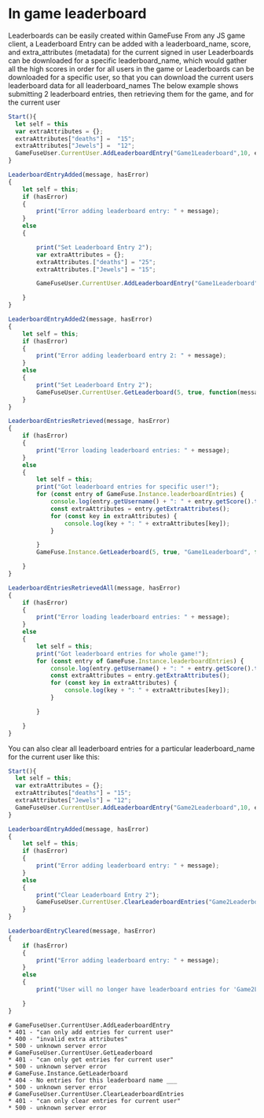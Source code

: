 # In game leaderboard

Leaderboards can be easily created within GameFuse From any JS game client, a Leaderboard Entry can be added with a leaderboard_name, score, and extra_attributes (metadata) for the current signed in user Leaderboards can be downloaded for a specific leaderboard_name, which would gather all the high scores in order for all users in the game or Leaderboards can be downloaded for a specific user, so that you can download the current users leaderboard data for all leaderboard_names The below example shows submitting 2 leaderboard entries, then retrieving them for the game, and for the current user

```jsx
Start(){
  let self = this
  var extraAttributes = {};
  extraAttributes["deaths"] =  "15";
  extraAttributes["Jewels"] =  "12";
  GameFuseUser.CurrentUser.AddLeaderboardEntry("Game1Leaderboard",10, extraAttributes, function(message,hasError){self.LeaderboardEntryAdded(message,hasError)});
}

LeaderboardEntryAdded(message, hasError)
{
    let self = this;
    if (hasError)
    {
        print("Error adding leaderboard entry: " + message);
    }
    else
    {

        print("Set Leaderboard Entry 2");
        var extraAttributes = {};
        extraAttributes.["deaths"] = "25";
        extraAttributes.["Jewels"] = "15";

        GameFuseUser.CurrentUser.AddLeaderboardEntry("Game1Leaderboard", 7, extraAttributes, function(message,hasError){self.LeaderboardEntryAdded2(message,hasError)});

    }
}

LeaderboardEntryAdded2(message, hasError)
{
    let self = this;
    if (hasError)
    {
        print("Error adding leaderboard entry 2: " + message);
    }
    else
    {
        print("Set Leaderboard Entry 2");
        GameFuseUser.CurrentUser.GetLeaderboard(5, true, function(message,hasError){self.LeaderboardEntriesRetrieved(message,hasError)});
    }
}

LeaderboardEntriesRetrieved(message, hasError)
{
    if (hasError)
    {
        print("Error loading leaderboard entries: " + message);
    }
    else
    {
        let self = this;
        print("Got leaderboard entries for specific user!");
        for (const entry of GameFuse.Instance.leaderboardEntries) {
            console.log(entry.getUsername() + ": " + entry.getScore().toString() + ": " + entry.getLeaderboardName());
            const extraAttributes = entry.getExtraAttributes();
            for (const key in extraAttributes) {
                console.log(key + ": " + extraAttributes[key]);
            }

        }
        GameFuse.Instance.GetLeaderboard(5, true, "Game1Leaderboard", function(message,hasError){self.LeaderboardEntriesRetrievedAll(message,hasError)});

    }
}

LeaderboardEntriesRetrievedAll(message, hasError)
{
    if (hasError)
    {
        print("Error loading leaderboard entries: " + message);
    }
    else
    {
        let self = this;
        print("Got leaderboard entries for whole game!");
        for (const entry of GameFuse.Instance.leaderboardEntries) {
            console.log(entry.getUsername() + ": " + entry.getScore().toString() + ": " + entry.getLeaderboardName());
            const extraAttributes = entry.getExtraAttributes();
            for (const key in extraAttributes) {
                console.log(key + ": " + extraAttributes[key]);
            }

        }

    }
}

```

You can also clear all leaderboard entries for a particular leaderboard_name for the current user like this:

```jsx
Start(){
  let self = this;
  var extraAttributes = {};
  extraAttributes["deaths"] = "15";
  extraAttributes["Jewels"] = "12";
  GameFuseUser.CurrentUser.AddLeaderboardEntry("Game2Leaderboard",10, extraAttributes, function(message,hasError){self.LeaderboardEntryAdded(message,hasError)});
}

LeaderboardEntryAdded(message, hasError)
{
    let self = this;
    if (hasError)
    {
        print("Error adding leaderboard entry: " + message);
    }
    else
    {
        print("Clear Leaderboard Entry 2");
        GameFuseUser.CurrentUser.ClearLeaderboardEntries("Game2Leaderboard", function(message,hasError){self.LeaderboardEntryCleared(message,hasError)});
    }
}

LeaderboardEntryCleared(message, hasError)
{
    if (hasError)
    {
        print("Error adding leaderboard entry: " + message);
    }
    else
    {
        print("User will no longer have leaderboard entries for 'Game2Leaderboard'");

    }
}

```

```
# GameFuseUser.CurrentUser.AddLeaderboardEntry
* 401 - "can only add entries for current user"
* 400 - "invalid extra attributes"
* 500 - unknown server error
# GameFuseUser.CurrentUser.GetLeaderboard
* 401 - "can only get entries for current user"
* 500 - unknown server error
# GameFuse.Instance.GetLeaderboard
* 404 - No entries for this leaderboard name ___
* 500 - unknown server error
# GameFuseUser.CurrentUser.ClearLeaderboardEntries
* 401 - "can only clear entries for current user"
* 500 - unknown server error
```